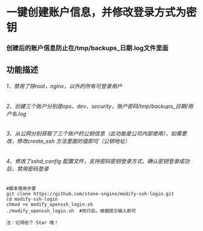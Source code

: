 # 一键创建账户信息，并修改登录方式为密钥

### 创建后的账户信息防止在/tmp/backups_日期.log文件里面

## 功能描述
###### 1、禁用了除root，nginx，以外的所有可登录用户
###### 2、创建三个账户分别是ops、dev、security，账户密码/tmp/backups_日期/用户名.log
###### 3、从公网分别获取了三个账户的公钥信息（此功能是公司内部使用），如需更改，修改create_ssh 方法里面的值即可（公钥地址）
###### 4、修改了sshd_config 配置文件，支持密码密钥登录方式，确认密钥登录成功后，禁用密码登录

```
#脚本使用步骤
git clone https://github.com/stone-snginx/modify-ssh-login.git
cd modify-ssh-login
chmod +x modify_openssh_login.sh
./modify_openssh_login.sh  #执行后，根据提示输入即可
```

`注：记得给个 Star 哦！`
